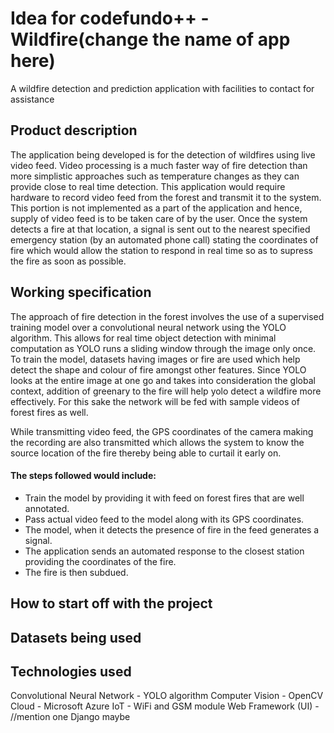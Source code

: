 # Idea for codefundo++ - Wildfire(change the name of app here)
A wildfire detection and prediction application with facilities to contact for assistance

## Product description
The application being developed is for the detection of wildfires using live video feed. Video processing is a much faster way of fire detection than more simplistic approaches such as temperature changes as they can provide close to real time detection. This application would require hardware to record video feed from the forest and transmit it to the system. This portion is not implemented as a part of the application and hence, supply of video feed is to be taken care of by the user. Once the system detects a fire at that location, a signal is sent out to the nearest specified emergency station (by an automated phone call) stating the coordinates of fire which would allow the station to respond in real time so as to supress the fire as soon as possible.

## Working specification
The approach of fire detection in the forest involves the use of a supervised training model over a convolutional neural network using the YOLO algorithm. This allows for real time object detection with minimal computation as YOLO runs a sliding window through the image only once. To train the model, datasets having images or fire are used which help detect the shape and colour of fire amongst other features. Since YOLO looks at the entire image at one go and takes into consideration the global context, addition of greenary to the fire will help yolo detect a wildfire more effectively. For this sake the network will be fed with sample videos of forest fires as well.
  
While transmitting video feed, the GPS coordinates of the camera making the recording are also transmitted which allows the system to know the source location of the fire thereby being able to curtail it early on.
#### The steps followed would include:
* Train the model by providing it with feed on forest fires that are well annotated.
* Pass actual video feed to the model along with its GPS coordinates.
* The model, when it detects the presence of fire in the feed generates a signal.
* The application sends an automated response to the closest station providing the coordinates of the fire.
* The fire is then subdued.
  

## How to start off with the project
## Datasets being used

## Technologies used
Convolutional Neural Network - YOLO algorithm
Computer Vision - OpenCV
Cloud - Microsoft Azure
IoT - WiFi and GSM module
Web Framework (UI) - //mention one Django maybe


